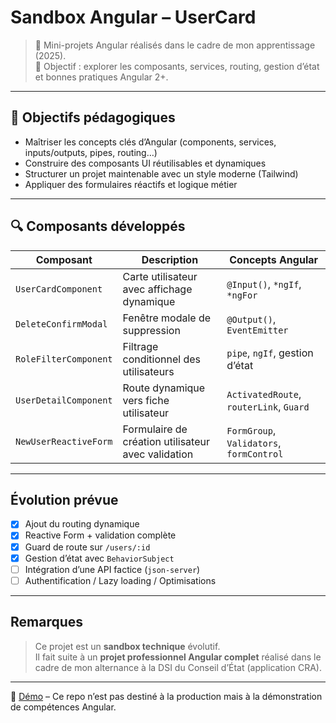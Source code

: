 # Sandbox Angular – UserCard

> 🧪 Mini-projets Angular réalisés dans le cadre de mon apprentissage (2025).  
> 🎯 Objectif : explorer les composants, services, routing, gestion d’état et bonnes pratiques Angular 2+.

---

## 🎯 Objectifs pédagogiques

- Maîtriser les concepts clés d’Angular (components, services, inputs/outputs, pipes, routing…)
- Construire des composants UI réutilisables et dynamiques
- Structurer un projet maintenable avec un style moderne (Tailwind)
- Appliquer des formulaires réactifs et logique métier

---

## 🔍 Composants développés

| Composant              | Description                                                | Concepts Angular                          |
|------------------------|------------------------------------------------------------|-------------------------------------------|
| `UserCardComponent`    | Carte utilisateur avec affichage dynamique                 | `@Input()`, `*ngIf`, `*ngFor`             |
| `DeleteConfirmModal`   | Fenêtre modale de suppression                              | `@Output()`, `EventEmitter`               |
| `RoleFilterComponent`  | Filtrage conditionnel des utilisateurs                     | `pipe`, `ngIf`, gestion d’état            |
| `UserDetailComponent`  | Route dynamique vers fiche utilisateur                     | `ActivatedRoute`, `routerLink`, `Guard`   |
| `NewUserReactiveForm`  | Formulaire de création utilisateur avec validation         | `FormGroup`, `Validators`, `formControl`  |

---

##  Évolution prévue

- [x] Ajout du routing dynamique
- [x] Reactive Form + validation complète
- [x] Guard de route sur `/users/:id`
- [x] Gestion d’état avec `BehaviorSubject`
- [ ] Intégration d’une API factice (`json-server`)
- [ ] Authentification / Lazy loading / Optimisations

---

##  Remarques

> Ce projet est un **sandbox technique** évolutif.  
> Il fait suite à un **projet professionnel Angular complet** réalisé dans le cadre de mon alternance à la DSI du Conseil d’État (application CRA).

---

🔗 [Démo](https://github.com/GDevWeb/Angular-UserCard) – Ce repo n’est pas destiné à la production mais à la démonstration de compétences Angular.

